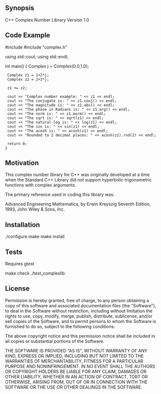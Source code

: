 ## Synopsis

C++ Complex Number Library 
Version 1.0

## Code Example

   #include <iostream>
   #include "complex.h"

   using std::cout;
   using std::endl;

   int main()
   {
     Complex j = Complex(0.0,1.0);
  
     Complex z1 = 1+2*j;
     Complex z2 = 2+3*j;
  
     z1 += z2;
  
     cout << "Complex number example: " << z1 << endl;
     cout << "The conjugate is: " << z1.conj() << endl;
     cout << "The magnitude is: " << z1.abs() << endl;
     cout << "The phase in Radians is: " << z1.arg() << endl;
     cout << "The norm is: " << z1.norm() << endl;
     cout << "The sqrt is: " << sqrt(z1) << endl;
     cout << "The natural log is: " << log(z1) << endl;
     cout << "The sin is: " << sin(z1) << endl;
     cout << "The acosh is: " << acosh(z1) << endl;
     cout << "Rounded to 2 decimal places: " << acosh(z1).rnd(2) << endl;

     return 0;
    }

## Motivation

This complex number library for C++ was originally developed at a time
when the Standard C++ Library did not support hyperbolic trigonometric
functions with complex arguments.

The primary reference used in coding this library was: 

Advanced Engineering Mathematics, by Erwin Kreyszig Seventh Edition,
1993, John Wiley & Sons, Inc.

## Installation

./configure
make
make install

## Tests

Requires gtest

make check
./test_complexlib 

## License

Permission is hereby granted, free of charge, to any person obtaining
a copy of this software and associated documentation files (the
"Software"), to deal in the Software without restriction, including
without limitation the rights to use, copy, modify, merge, publish,
distribute, sublicense, and/or sell copies of the Software, and to
permit persons to whom the Software is furnished to do so, subject to
the following conditions:

The above copyright notice and this permission notice shall be
included in all copies or substantial portions of the Software.

THE SOFTWARE IS PROVIDED "AS IS", WITHOUT WARRANTY OF ANY KIND,
EXPRESS OR IMPLIED, INCLUDING BUT NOT LIMITED TO THE WARRANTIES OF
MERCHANTABILITY, FITNESS FOR A PARTICULAR PURPOSE AND
NONINFRINGEMENT. IN NO EVENT SHALL THE AUTHORS OR COPYRIGHT HOLDERS BE
LIABLE FOR ANY CLAIM, DAMAGES OR OTHER LIABILITY, WHETHER IN AN ACTION
OF CONTRACT, TORT OR OTHERWISE, ARISING FROM, OUT OF OR IN CONNECTION
WITH THE SOFTWARE OR THE USE OR OTHER DEALINGS IN THE SOFTWARE.

